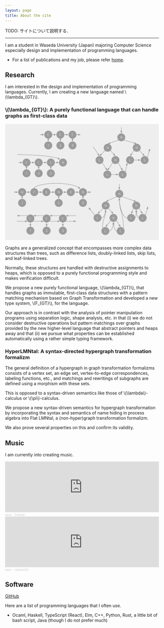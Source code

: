 ```yaml
---
layout: page
title: About the cite
---
```


TODO:
サイトについて説明する．

---

I am a student in Waseda University (Japan) majoring Computer Science especially design and implementation of programming languages.

- For a list of publications and my job, please refer [home](/~sano/).

## Research

I am interested in the design and implementation of programming languages.
Currently, I am creating a new language named \\(\lambda\_{GT}\\).

### \\(\lambda\_{GT}\\): A purely functional language that can handle graphs as first-class data

![graphs](materials/graphs-image.svg)

Graphs are a generalized concept that encompasses more complex data structures than trees,
such as difference lists, doubly-linked lists, skip lists, and leaf-linked trees.

Normally, these structures are handled with destructive assignments to heaps,
which is opposed to a purely functional programming style and makes verification difficult.

We propose a new
purely functional language, \\(\lambda\_{GT}\\), that handles graphs as immutable,
first-class data structures with a pattern matching mechanism
based on Graph Transformation and developed a new type system, \\(F\_{GT}\\), for the language.

Our approach is in contrast with the analysis of pointer manipulation programs
using separation logic, shape analysis, etc. in that
(i) we do not consider destructive operations
but pattern matchings over graphs provided by the new higher-level language that
abstract pointers and heaps away and that
(ii) we pursue what properties can be established automatically using a rather simple typing framework.

### HyperLMNtal: A syntax-directed hypergraph transformation formalizm

The general definition of a hypergraph in graph transformation formalizms consists of
a vertex set, an edge set, vertex-to-edge correspondences, labeling functions, etc.,
and matchings and rewritings of subgraphs are defined using a morphism with these sets.

This is opposed to a syntax-driven semantics like those of \\(\lambda\\)-calculus or \\(\pi\\)-calculus.

We propose a new syntax-driven semantics for hypergraph transformation
by incorporating the syntax and semantics of name hiding
in process algebra into Flat LMNtal, a (non-hyper)graph transformation formalizm.

We also prove several properties on this and confirm its validity.

## Music

I am currently into creating music.

<iframe width="100%" height="166" scrolling="no" frameborder="no" allow="autoplay" src="https://w.soundcloud.com/player/?url=https%3A//api.soundcloud.com/tracks/1323459022&color=%23ff5500&auto_play=false&hide_related=false&show_comments=true&show_user=true&show_reposts=false&show_teaser=true"></iframe><div style="font-size: 10px; color: #cccccc;line-break: anywhere;word-break: normal;overflow: hidden;white-space:
nowrap;text-overflow: ellipsis; font-family: Interstate,Lucida Grande,Lucida Sans Unicode,Lucida Sans,Garuda,Verdana,Tahoma,sans-serif;font-weight: 100;"><a href="https://soundcloud.com/sano2" title="sano" target="_blank" style="color: #cccccc; text-decoration: none;">sano</a> · <a href="https://soundcloud.com/sano2/celeste" title="Celeste" target="_blank" style="color: #cccccc; text-decoration: none;">Celeste</a></div>
<iframe width="100%" height="166" scrolling="no" frameborder="no" allow="autoplay" src="https://w.soundcloud.com/player/?url=https%3A//api.soundcloud.com/tracks/1318510963&color=%23ff5500&auto_play=false&hide_related=false&show_comments=true&show_user=true&show_reposts=false&show_teaser=true"></iframe><div style="font-size: 10px; color: #cccccc;line-break: anywhere;word-break: normal;overflow: hidden;white-space:
nowrap;text-overflow: ellipsis; font-family: Interstate,Lucida Grande,Lucida Sans Unicode,Lucida Sans,Garuda,Verdana,Tahoma,sans-serif;font-weight: 100;"><a href="https://soundcloud.com/sano2" title="sano" target="_blank" style="color: #cccccc; text-decoration: none;">sano</a> · <a href="https://soundcloud.com/sano2/random10" title="random10" target="_blank" style="color: #cccccc; text-decoration: none;">random10</a></div>

## Software

[GitHub](https://github.com/sano-jin)

Here are a list of programming languages that I often use.

- Ocaml, Haskell, TypeScript (React), Elm, C++, Python, Rust, a little bit of bash script, Java (though I do not prefer much)
